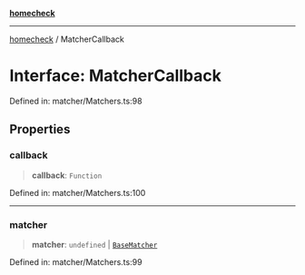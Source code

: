 [**homecheck**](../README.md)

***

[homecheck](../globals.md) / MatcherCallback

# Interface: MatcherCallback

Defined in: matcher/Matchers.ts:98

## Properties

### callback

> **callback**: `Function`

Defined in: matcher/Matchers.ts:100

***

### matcher

> **matcher**: `undefined` \| [`BaseMatcher`](BaseMatcher.md)

Defined in: matcher/Matchers.ts:99

